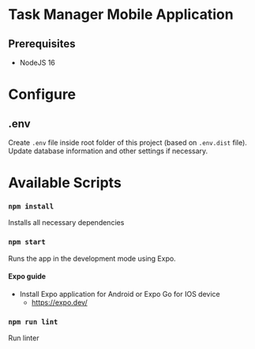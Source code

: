Task Manager Mobile Application
===

## Prerequisites

* NodeJS 16

# Configure

## .env

Create `.env` file inside root folder of this project (based on `.env.dist` file).
Update database information and other settings if necessary.

# Available Scripts

### `npm install`

Installs all necessary dependencies

### `npm start`

Runs the app in the development mode using Expo.

#### Expo guide
* Install Expo application for Android or Expo Go for IOS device
    * https://expo.dev/

### `npm run lint`

Run linter
